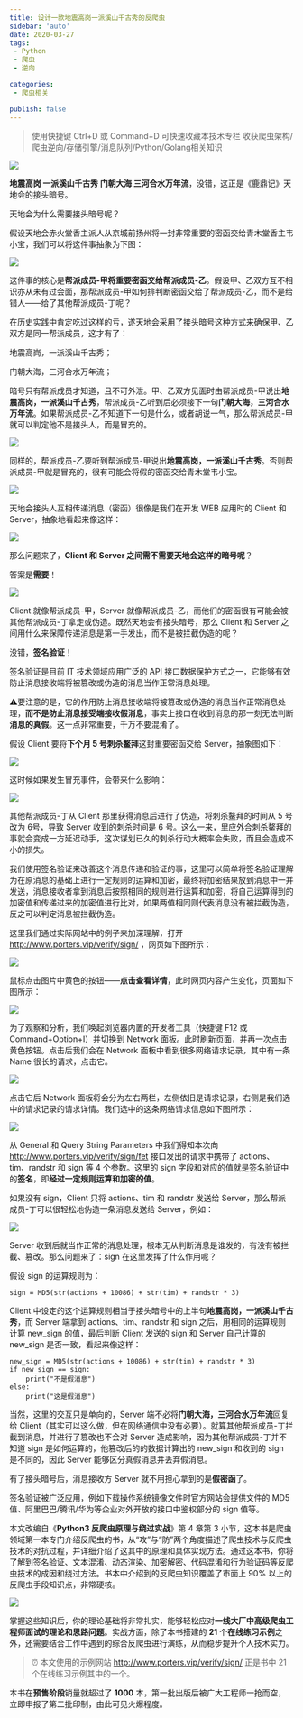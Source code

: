 ```yaml
---
title: 设计一款地震高岗一派溪山千古秀的反爬虫
sidebar: 'auto'
date: 2020-03-27
tags:
 - Python
 - 爬虫
 - 逆向

categories:
 - 爬虫相关

publish: false
---
```


> 使用快捷键 Ctrl+D 或 Command+D 可快速收藏本技术专栏 收获爬虫架构/爬虫逆向/存储引擎/消息队列/Python/Golang相关知识


![](https://img.weishidong.com/20210313111729.jpeg)

**地震高岗 一派溪山千古秀 门朝大海 三河合水万年流**，没错，这正是《鹿鼎记》天地会的接头暗号。

天地会为什么需要接头暗号呢？

假设天地会赤火堂香主派人从京城前扬州将一封非常重要的密函交给青木堂香主韦小宝，我们可以将这件事抽象为下图：

![](https://img.weishidong.com/20210313111740.jpeg)

这件事的核心是**帮派成员-甲将重要密函交给帮派成员-乙**。假设甲、乙双方互不相识亦从未有过会面，那帮派成员-甲如何排判断密函交给了帮派成员-乙，而不是给错人——给了其他帮派成员-丁呢？

在历史实践中肯定吃过这样的亏，遂天地会采用了接头暗号这种方式来确保甲、乙双方是同一帮派成员，这才有了：

地震高岗，一派溪山千古秀；

门朝大海，三河合水万年流；

暗号只有帮派成员才知道，且不可外泄。甲、乙双方见面时由帮派成员-甲说出**地震高岗，一派溪山千古秀**，帮派成员-乙听到后必须接下一句**门朝大海，三河合水万年流**。如果帮派成员-乙不知道下一句是什么，或者胡说一气，那么帮派成员-甲就可以判定他不是接头人，而是冒充的。

![](https://img.weishidong.com/20210313111750.jpeg)

同样的，帮派成员-乙要听到帮派成员-甲说出**地震高岗，一派溪山千古秀**。否则帮派成员-甲就是冒充的，很有可能会将假的密函交给青木堂韦小宝。

![](https://img.weishidong.com/20210313111801.jpeg)

天地会接头人互相传递消息（密函）很像是我们在开发 WEB 应用时的 Client 和 Server，抽象地看起来像这样：

![](https://img.weishidong.com/20210313111811.jpeg)

那么问题来了，**Client 和 Server 之间需不需要天地会这样的暗号呢**？

答案是**需要**！

![](https://img.weishidong.com/20210313111821.jpeg)

Client 就像帮派成员-甲，Server 就像帮派成员-乙，而他们的密函很有可能会被其他帮派成员-丁拿走或伪造。既然天地会有接头暗号，那么 Client 和 Server 之间用什么来保障传递消息是第一手发出，而不是被拦截伪造的呢？

没错，**签名验证**！

签名验证是目前 IT 技术领域应用广泛的 API 接口数据保护方式之一，它能够有效防止消息接收端将被篡改或伪造的消息当作正常消息处理。

⚠️要注意的是，它的作用防止消息接收端将被篡改或伪造的消息当作正常消息处理，**而不是防止消息接受端接收假消息**，事实上接口在收到消息的那一刻无法判断**消息的真假**。这一点非常重要，千万不要混淆了。



假设 Client 要将**下个月 5 号刺杀鳌拜**这封重要密函交给 Server，抽象图如下：

![](https://img.weishidong.com/20210313111833.jpeg)

这时候如果发生冒充事件，会带来什么影响：

![](https://img.weishidong.com/20210313111841.jpeg)

其他帮派成员-丁从 Client 那里获得消息后进行了伪造，将刺杀鳌拜的时间从 5 号改为 6号，导致 Server 收到的刺杀时间是 6 号。这么一来，里应外合刺杀鳌拜的事就会变成一方延迟动手，这次谋划已久的刺杀行动大概率会失败，而且会造成不小的损失。

我们使用签名验证来改善这个消息传递和验证的事，这里可以简单将签名验证理解为在原消息的基础上进行一定规则的运算和加密，最终将加密结果放到消息中一并发送，消息接收者拿到消息后按照相同的规则进行运算和加密，将自己运算得到的加密值和传递过来的加密值进行比对，如果两值相同则代表消息没有被拦截伪造，反之可以判定消息被拦截伪造。

这里我们通过实际网站中的例子来加深理解，打开 http://www.porters.vip/verify/sign/ ，网页如下图所示：

![](https://img.weishidong.com/20210313111851.jpeg)

鼠标点击图片中黄色的按钮——**点击查看详情**，此时网页内容产生变化，页面如下图所示：

![](https://img.weishidong.com/20210313111859.jpeg)

为了观察和分析，我们唤起浏览器内置的开发者工具（快捷键 F12 或 Command+Option+I）并切换到 Network 面板。此时刷新页面，并再一次点击黄色按钮。点击后我们会在 Network 面板中看到很多网络请求记录，其中有一条 Name 很长的请求，点击它。

![](https://img.weishidong.com/20210313111907.jpeg)

点击它后 Network 面板将会分为左右两栏，左侧依旧是请求记录，右侧是我们选中的请求记录的请求详情。我们选中的这条网络请求信息如下图所示：

![](https://img.weishidong.com/20210313111916.png)

从 General 和 Query String Parameters 中我们得知本次向 http://www.porters.vip/verify/sign/fet 接口发出的请求中携带了 actions、tim、randstr 和 sign 等 4 个参数。这里的 sign 字段和对应的值就是签名验证中的**签名**，即**经过一定规则运算和加密的值**。

如果没有 sign，Client 只将 actions、tim 和 randstr 发送给 Server，那么帮派成员-丁可以很轻松地伪造一条消息发送给 Server，例如：

![](https://img.weishidong.com/20210313111926.png)

Server 收到后就当作正常的消息处理，根本无从判断消息是谁发的，有没有被拦截、篡改。那么问题来了：sign 在这里发挥了什么作用呢？

假设 sign 的运算规则为：

```
sign = MD5(str(actions + 10086) + str(tim) + randstr * 3)
```

Client 中设定的这个运算规则相当于接头暗号中的上半句**地震高岗，一派溪山千古秀**，而 Server 端拿到 actions、tim、randstr 和 sign 之后，用相同的运算规则计算 new_sign 的值，最后判断 Client 发送的 sign 和 Server 自己计算的 new_sign 是否一致，看起来像这样：

```
new_sign = MD5(str(actions + 10086) + str(tim) + randstr * 3)
if new_sign == sign:
	print("不是假消息")
else:
	print("这是假消息")
```

当然，这里的交互只是单向的，Server 端不必将**门朝大海，三河合水万年流**回复给 Client（其实可以这么做，但在网络通信中没有必要）。就算其他帮派成员-丁拦截到消息，并进行了篡改也不会对 Server 造成影响，因为其他帮派成员-丁并不知道 sign 是如何运算的，他篡改后的的数据计算出的 new_sign 和收到的 sign 是不同的，因此 Server 能够区分真假消息并丢弃假消息。

有了接头暗号后，消息接收方 Server 就不用担心拿到的是**假密函**了。

签名验证被广泛应用，例如下载操作系统镜像文件时官方网站会提供文件的 MD5 值、阿里巴巴/腾讯/华为等企业对外开放的接口中鉴权部分的 sign 值等。

本文改编自《**Python3 反爬虫原理与绕过实战**》第 4 章第 3 小节，这本书是爬虫领域第一本专门介绍反爬虫的书，从“攻”与“防”两个角度描述了爬虫技术与反爬虫技术的对抗过程，并详细介绍了这其中的原理和具体实现方法。通过这本书，你将了解到签名验证、文本混淆、动态渲染、加密解密、代码混淆和行为验证码等反爬虫技术的成因和绕过方法。书本中介绍到的反爬虫知识覆盖了市面上 90% 以上的反爬虫手段知识点，非常硬核。

![](https://img.weishidong.com/20210313111936.png)

掌握这些知识后，你的理论基础将非常扎实，能够轻松应对**一线大厂中高级爬虫工程师面试的理论和思路问题**。实战方面，除了本书搭建的 **21** 个**在线练习示例**之外，还需要结合工作中遇到的综合反爬虫进行演练，从而稳步提升个人技术实力。

> ⏰ 本文使用的示例网站 http://www.porters.vip/verify/sign/ 正是书中 21 个在线练习示例其中的一个。

本书在**预售阶段**销量就超过了 **1000** 本，第一批出版后被广大工程师一抢而空，立即申报了第二批印制，由此可见火爆程度。


<Vssue :title="$title" />
